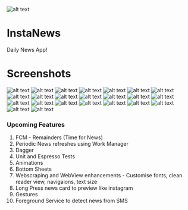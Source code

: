![alt text](https://github.com/Singularity-Coder/InstaNews/blob/master/screenshots/logo192.png)
# InstaNews
Daily News App!

# Screenshots
![alt text](https://github.com/Singularity-Coder/InstaNews/blob/master/screenshots/s2.jpg)
![alt text](https://github.com/Singularity-Coder/InstaNews/blob/master/screenshots/s6.jpg)
![alt text](https://github.com/Singularity-Coder/InstaNews/blob/master/screenshots/s7.jpg)
![alt text](https://github.com/Singularity-Coder/InstaNews/blob/master/screenshots/s7.5.jpg)
![alt text](https://github.com/Singularity-Coder/InstaNews/blob/master/screenshots/s7.6.jpg)
![alt text](https://github.com/Singularity-Coder/InstaNews/blob/master/screenshots/s8.jpg)
![alt text](https://github.com/Singularity-Coder/InstaNews/blob/master/screenshots/s9.jpg)
![alt text](https://github.com/Singularity-Coder/InstaNews/blob/master/screenshots/s10.jpg)
![alt text](https://github.com/Singularity-Coder/InstaNews/blob/master/screenshots/s11.jpg)
![alt text](https://github.com/Singularity-Coder/InstaNews/blob/master/screenshots/s12.jpg)
![alt text](https://github.com/Singularity-Coder/InstaNews/blob/master/screenshots/s13.jpg)
![alt text](https://github.com/Singularity-Coder/InstaNews/blob/master/screenshots/s14.jpg)
![alt text](https://github.com/Singularity-Coder/InstaNews/blob/master/screenshots/s15.jpg)
![alt text](https://github.com/Singularity-Coder/InstaNews/blob/master/screenshots/s16.jpg)
![alt text](https://github.com/Singularity-Coder/InstaNews/blob/master/screenshots/s17.jpg)
![alt text](https://github.com/Singularity-Coder/InstaNews/blob/master/screenshots/s18.jpg)
![alt text](https://github.com/Singularity-Coder/InstaNews/blob/master/screenshots/s19.jpg)
![alt text](https://github.com/Singularity-Coder/InstaNews/blob/master/screenshots/s20.jpg)
![alt text](https://github.com/Singularity-Coder/InstaNews/blob/master/screenshots/s21.jpg)
![alt text](https://github.com/Singularity-Coder/InstaNews/blob/master/screenshots/s22.jpg)
![alt text](https://github.com/Singularity-Coder/InstaNews/blob/master/screenshots/s23.jpg)
![alt text](https://github.com/Singularity-Coder/InstaNews/blob/master/screenshots/s24.jpg)
![alt text](https://github.com/Singularity-Coder/InstaNews/blob/master/screenshots/s25.jpg)

### Upcoming Features
1. FCM - Remainders (Time for News)
2. Periodic News refreshes using Work Manager
3. Dagger
4. Unit and Espresso Tests
5. Animations
6. Bottom Sheets
7. Webscraping and WebView enhancements - Customise fonts, clean reader view, navigaions, text size
8. Long Press news card to preview like instagram
9. Gestures
10. Foreground Service to detect news from SMS
